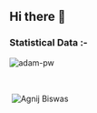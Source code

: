 ## Hi there 👋

<!--
**Codeblade98/Codeblade98** is a ✨ _special_ ✨ repository because its `README.md` (this file) appears on your GitHub profile.

Here are some ideas to get you started:

- 🔭 I’m currently working on ...
- 🌱 I’m currently learning ...
- 👯 I’m looking to collaborate on ...
- 🤔 I’m looking for help with ...
- 💬 Ask me about ...
- 📫 How to reach me: ...
- 😄 Pronouns: ...
- ⚡ Fun fact: ...
-->
<h3>Statistical Data :-</h3>
<p><img align="center"
    src="https://github-readme-stats.vercel.app/api/top-langs?username=Codeblade98&show_icons=true&locale=en&bg_color=0d1117&text_color=ffffff&layout=compact"
    alt="adam-pw" 
    bg_color=#808080/></p>

<br>

<p>&nbsp;<img align="center" src="https://github-readme-stats.vercel.app/api?username=Codeblade98&show_icons=true&locale=en&bg_color=0d1117&text_color=ffffff&repo=convoychat"
    alt="Agnij Biswas" /></p>
